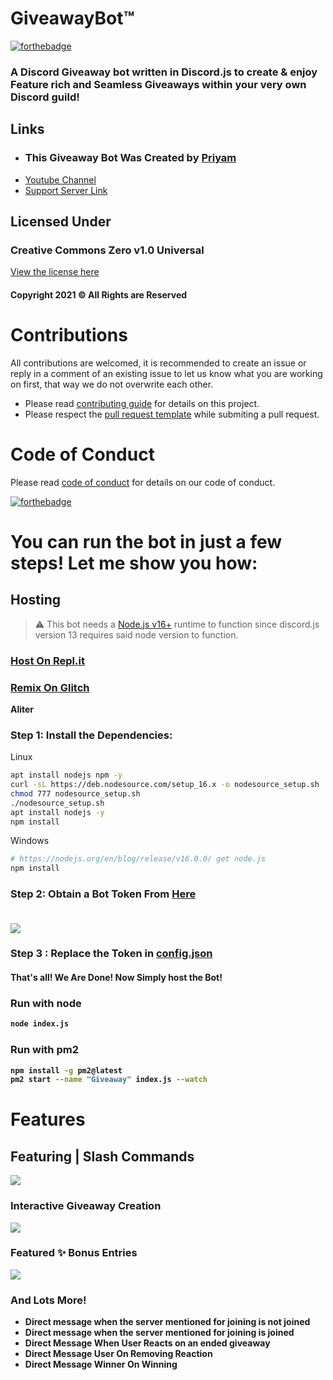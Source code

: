 # GiveawayBot™
[![forthebadge](https://forthebadge.com/images/badges/made-with-javascript.svg)](https://forthebadge.com)

### A Discord Giveaway bot written in Discord.js to create & enjoy Feature rich and Seamless Giveaways within your very own Discord guild!
## Links
- ### This Giveaway Bot Was Created by [Priyam](https://youtube.com/c/MrPriyam37Gaming/)
- [Youtube Channel](https://www.youtube.com/c/MrPriyam37Gaming)
- [Support Server Link](https://discord.gg/ARu4hr6hJw)
## Licensed Under
### Creative Commons Zero v1.0 Universal
[View the license here](https://github.com/priyam1234-spec/Giveaway/blob/master/LICENSE)
#### Copyright 2021 © All Rights are Reserved 


# Contributions

All contributions are welcomed, it is recommended to create an issue or reply in a comment of an existing issue to let us know what you are working on first, that way we do not overwrite each other.

- Please read [contributing guide](.github/CONTRIBUTING.md) for details on this project.
- Please respect the [pull request template](.github/PULL_REQUEST_TEMPLATE/pull_request_template.md) while submiting a pull request.

# Code of Conduct

Please read [code of conduct](.github/CODE_OF_CONDUCT.md) for details on our code of conduct.

[![forthebadge](https://forthebadge.com/images/badges/it-works-why.svg)](https://forthebadge.com)

# You can run the bot in just a few steps! Let me show you how:
## Hosting 
> ⚠  This bot needs a [Node.js v16+](https://nodejs.org/en/blog/release/v16.0.0/)  runtime to function since discord.js version 13 requires said node version to function.

### [Host On Repl.it](https://repl.it/github/priyam1234-spec/Giveaway)
### [Remix On Glitch](https://glitch.com/edit/#!/import/github/priyam1234-spec/Giveaway)

**Aliter**

### Step 1: Install the Dependencies:
Linux 
```sh
apt install nodejs npm -y
curl -sL https://deb.nodesource.com/setup_16.x -o nodesource_setup.sh
chmod 777 nodesource_setup.sh
./nodesource_setup.sh
apt install nodejs -y
npm install

```
Windows 
```sh
# https://nodejs.org/en/blog/release/v16.0.0/ get node.js
npm install 
```

### Step 2: Obtain a Bot Token From [Here](https://discord.com/developers) <br> <br>
<kbd>
  <img src="https://camo.githubusercontent.com/43230ec0f1942c9b24976b76a206e30c6cb3c69b340fde65bd7109a891533f35/68747470733a2f2f692e696d6775722e636f6d2f44337863647a5a2e706e67">
</kbd>
<b>
  

### Step 3 : Replace the Token in [config.json](https://github.com/ZeroDiscord/Giveaway/blob/master/config.json) <br>
#### That's all! We Are Done! Now Simply host the Bot!

### Run with node
```sh
node index.js
```
### Run with pm2
```sh
npm install -g pm2@latest
pm2 start --name "Giveaway" index.js --watch
```

# Features
## Featuring | Slash Commands 
<kbd>
  <img src="https://zerosnap.000webhostapp.com/ktfoi0f9.gif">
</kbd>
<b>
  
### Interactive Giveaway Creation
  
  <kbd>
  <img src="https://zerosnap.000webhostapp.com/mig6cvt0.gif">
</kbd>
<b>
  
### Featured ✨ Bonus Entries 
<kbd>
  <img src="https://zerosnap.000webhostapp.com/8eblx4sc.gif">
</kbd>
<b>

  
### And Lots More!
- Direct message when the server mentioned for joining is not joined
- Direct message when the server mentioned for joining is joined 
- Direct Message When User Reacts on an ended giveaway
- Direct Message User On Removing Reaction
- Direct Message Winner On Winning
